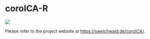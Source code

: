 # coroICA-R

[![](https://www.r-pkg.org/badges/version/coroICA?color=green)](https://cran.r-project.org/package=coroICA)

Please refer to the project website at https://sweichwald.de/coroICA/.
